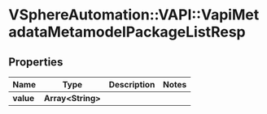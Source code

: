 # VSphereAutomation::VAPI::VapiMetadataMetamodelPackageListResp

## Properties
Name | Type | Description | Notes
------------ | ------------- | ------------- | -------------
**value** | **Array&lt;String&gt;** |  | 


